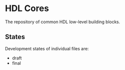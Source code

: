 # HDL Cores

The repository of common HDL low-level building blocks.

## States

Development states of individual files are:

* draft
* final
